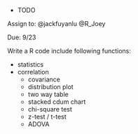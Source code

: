 * TODO

Assign to: @jackfuyanlu @R_Joey

Due: 9/23

Write a R code include following functions:
- statistics
- correlation
    - covariance
    - distribution plot
    - two way table
    - stacked cdum chart
    - chi-square test
    - z-test / t-test
    - ADOVA